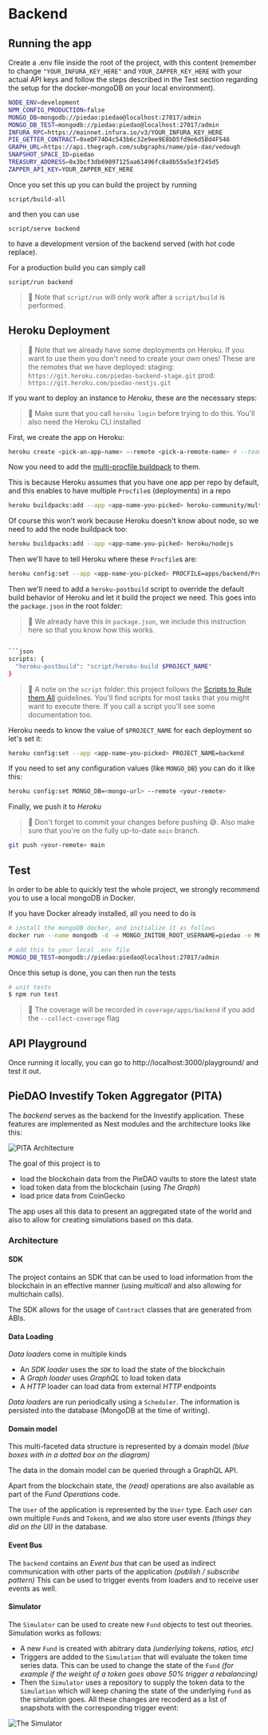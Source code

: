 # Backend

## Running the app

Create a .env file inside the root of the project, with this content
(remember to change `"YOUR_INFURA_KEY_HERE"` and `YOUR_ZAPPER_KEY_HERE` with your actual API keys and follow the steps described in the Test section regarding the setup for the docker-mongoDB on your local environment).

```bash
NODE_ENV=development
NPM_CONFIG_PRODUCTION=false
MONGO_DB=mongodb://piedao:piedao@localhost:27017/admin
MONGO_DB_TEST=mongodb://piedao:piedao@localhost:27017/admin
INFURA_RPC=https://mainnet.infura.io/v3/YOUR_INFURA_KEY_HERE
PIE_GETTER_CONTRACT=0xeDF74D4c543b6c32e9ee9E8bD5fd9e6d5Bd4F546
GRAPH_URL=https://api.thegraph.com/subgraphs/name/pie-dao/vedough
SNAPSHOT_SPACE_ID=piedao
TREASURY_ADDRESS=0x3bcf3db69897125aa61496fc8a8b55a5e3f245d5
ZAPPER_API_KEY=YOUR_ZAPPER_KEY_HERE
```

Once you set this up you can build the project by running

```
script/build-all
```

and then you can use

```
script/serve backend
```

to have a development version of the backend served (with hot code replace).

For a production build you can simply call

```
script/run backend
```

> 📙 Note that `script/run` will only work after a `script/build` is performed.


## Heroku Deployment

> 📘 Note that we already have some deployments on Heroku. If you want to use them
> you don't need to create your own ones! These are the remotes that we have deployed:
> staging: `https://git.heroku.com/piedao-backend-stage.git`
> prod:    `https://git.heroku.com/piedao-nestjs.git`


If you want to deploy an instance to _Heroku_, these are the necessary steps:

> 📙 Make sure that you call `heroku login` before trying to do this. You'll also need the Heroku CLI installed

First, we create the app on Heroku:

```bash
heroku create <pick-an-app-name> --remote <pick-a-remote-name> # --team if you use teams
```

Now you need to add the [multi-procfile buildpack](https://elements.heroku.com/buildpacks/heroku/heroku-buildpack-multi-procfile) to them.

This is because Heroku assumes that you have one app per repo by default, and this enables to have multiple `Procfile`s (deployments) in a repo

```bash
heroku buildpacks:add --app <app-name-you-picked> heroku-community/multi-procfile
```

Of course this won't work because Heroku doesn't know about node, so we need to add the node buildpack too:

```bash
heroku buildpacks:add --app <app-name-you-picked> heroku/nodejs
```

Then we'll have to tell Heroku where these `Procfile`s are:

```bash
heroku config:set --app <app-name-you-picked> PROCFILE=apps/backend/Procfile
```

Then we'll need to add a `heroku-postbuild` script to override the default build behavior of Heroku and let it build the project we need. This goes into the `package.json` in the root folder:

> 📘 We already have this in `package.json`, we include this instruction here so that you know how this works.

```bash

```json
scripts: {
  "heroku-postbuild": "script/heroku-build $PROJECT_NAME"
}
```

> 📘 A note on the `script` folder: this project follows the [Scripts to Rule them All](https://github.com/github/scripts-to-rule-them-all) guidelines.
> You'll find scripts for most tasks that you might want to execute there. If you call a script you'll see some documentation too.

Heroku needs to know the value of `$PROJECT_NAME` for each deployment so let's set it:

```bash
heroku config:set --app <app-name-you-picked> PROJECT_NAME=backend
```

If you need to set any configuration values (like `MONGO_DB`) you can do it like this:

```bash
heroku config:set MONGO_DB=<mongo-url> --remote <your-remote>
```

Finally, we push it to _Heroku_

> 📙 Don't forget to commit your changes before pushing 😅. Also make sure that you're on the fully up-to-date `main` branch.

```bash
git push <your-remote> main
```

## Test

In order to be able to quickly test the whole project, we strongly recommend you to use a local mongoDB in Docker.

If you have Docker already installed, all you need to do is

```bash
# install the mongoDB docker, and initialize it as follows
docker run --name mongodb -d -e MONGO_INITDB_ROOT_USERNAME=piedao -e MONGO_INITDB_ROOT_PASSWORD=piedao -e MONGO_INITDB_DATABASE=PieDAOTesting -p 27017:27017 mongo

# add this to your local .env file
MONGO_DB_TEST=mongodb://piedao:piedao@localhost:27017/admin
```

Once this setup is done, you can then run the tests

```bash
# unit tests
$ npm run test
```

> 📘 The coverage will be recorded in `coverage/apps/backend` if you add the `--collect-coverage` flag


## API Playground

Once running it locally, you can go to
http://localhost:3000/playground/
and test it out.


## PieDAO Investify Token Aggregator (PITA)

The *backend* serves as the backend for the Investify application. These features are implemented as Nest modules and the architecture looks like this:

![PITA Architecture](pie_backend_architecture.png)

The goal of this project is to

- load the blockchain data from the PieDAO vaults to store the latest state
- load token data from the blockchain (using *The Graph*)
- load price data from CoinGecko

The app uses all this data to present an aggregated state of the world and also to allow for creating simulations based on this data.

### Architecture


#### SDK

The project contains an SDK that can be used to load information from the blockchain in an effective manner (using *multicall* and also allowing for multichain calls).

The SDK allows for the usage of `Contract` classes that are generated from ABIs.


#### Data Loading

*Data loader*s come in multiple kinds

- An *SDK loader* uses the *`SDK`* to load the state of the blockchain
- A *Graph loader* uses *GraphQL* to load token data
- A *HTTP* loader can load data from external *HTTP* endpoints

*Data loader*s are run periodically using a `Scheduler`. The information is persisted into the database (MongoDB at the time of writing).


#### Domain model

This multi-faceted data structure is represented by a domain model *(blue boxes with in a dotted box on the diagram)*

The data in the domain model can be queried through a GraphQL API.

Apart from the blockchain state, the *(read)* operations are also available as part of the *Fund Operations* code.

The `User` of the application is represented by the `User` type. Each *user* can own multiple `Fund`s and `Token`s, and we also store user events *(things they did on the UI)* in the database.


#### Event Bus

The `backend` contains an *Event bus* that can be used as indirect communication with other parts of the application *(publish / subscribe pattern)* This can be used to trigger events from loaders and to receive user events as well.


#### Simulator

The `Simulator` can be used to create new `Fund` objects to test out theories. Simulation works as follows:

- A new `Fund` is created with abitrary data *(underlying tokens, ratios, etc)*
- Triggers are added to the `Simulation` that will evaluate the token time series data. This can be used to change the state of the `Fund` *(for example if the weight of a token goes above 50% trigger a rebalancing)*
- Then the `Simulator` uses a repository to supply the token data to the `Simulation` which will keep chaning the state of the underlying `Fund` as the simulation goes. All these changes are recoderd as a list of snapshots with the corresponding trigger event:

![The Simulator](the_simulator.png)
